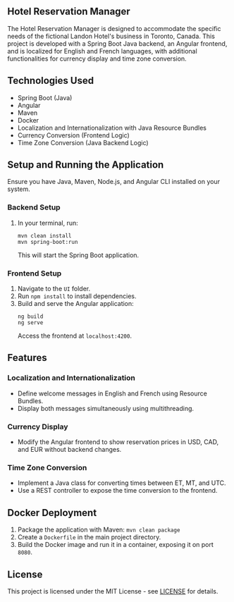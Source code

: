 ## Hotel Reservation Manager
The Hotel Reservation Manager is designed to accommodate the specific needs of the fictional Landon Hotel's business in Toronto, Canada. This project is developed with a Spring Boot Java backend, an Angular frontend, and is localized for English and French languages, with additional functionalities for currency display and time zone conversion.

## Technologies Used
- Spring Boot (Java)
- Angular
- Maven
- Docker
- Localization and Internationalization with Java Resource Bundles
- Currency Conversion (Frontend Logic)
- Time Zone Conversion (Java Backend Logic)

## Setup and Running the Application
Ensure you have Java, Maven, Node.js, and Angular CLI installed on your system.

### Backend Setup
1. In your terminal, run:
    ```
    mvn clean install
    mvn spring-boot:run
    ```

    This will start the Spring Boot application.

### Frontend Setup
1. Navigate to the `UI` folder.
2. Run `npm install` to install dependencies.
3. Build and serve the Angular application:
   ```
   ng build
   ng serve
   ```
   Access the frontend at `localhost:4200`.

## Features
### Localization and Internationalization
- Define welcome messages in English and French using Resource Bundles.
- Display both messages simultaneously using multithreading.

### Currency Display
- Modify the Angular frontend to show reservation prices in USD, CAD, and EUR without backend changes.

### Time Zone Conversion
- Implement a Java class for converting times between ET, MT, and UTC.
- Use a REST controller to expose the time conversion to the frontend.

## Docker Deployment
1. Package the application with Maven: `mvn clean package`   
2. Create a `Dockerfile` in the main project directory.
3. Build the Docker image and run it in a container, exposing it on port `8080`.


## License
This project is licensed under the MIT License - see [LICENSE](LICENSE) for details.
